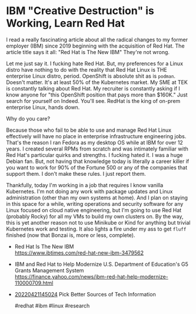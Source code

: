 # IBM "Creative Destruction" is Working, Learn Red Hat

I read a really fascinating article about all the radical changes to my
former employer (IBM) since 2019 beginning with the acquisition of Red
Hat. The article title says it all: "Red Hat is The New IBM" They're not
wrong.

Let me just say it. I fucking hate Red Hat. But, my preferences for a
Linux distro have nothing to do with the reality that Red Hat Linux is
THE enterprise Linux distro, period. OpenShift is absolute shit as is
`podman`. Doesn't matter. It's at least 50% of the Kubernetes market. My
SME at TEK is constantly talking about Red Hat. My recruiter is
constantly asking if I know anyone for "this OpenShift position that
pays more than \$160K." Just search for yourself on Indeed. You'll see.
RedHat is the king of on-prem enterprise Linux, hands down.

Why do you care?

Because those who fail to be able to use and manage Red Hat Linux
effectively will have no place in enterprise infrastructure engineering
jobs. That's the reason I ran Fedora as my desktop OS while at IBM for
over 12 years. I created several RPMs from scratch and was intimately
familiar with Red Hat's particular quirks and strengths. I fucking hated
it. I was a huge Debian fan. But, not having that knowledge today is
literally a career killer if you want to work for 90% of the Fortune 500
or any of the companies that support them. I don't make these rules. I
just report them.

Thankfully, today I'm working in a job that requires I know vanilla
Kubernetes. I'm not doing any work with package updates and Linux
administration (other than my own systems at home). And I plan on
staying in this space for a while, writing operations and security
software for any Linux focused on cloud native engineering, but I'm
going to use Red Hat (probably Rocky) for all my VMs to build my own
clusters on. By the way, this is yet another reason not to use Minikube
or Kind for anything but trivial Kubernetes work and testing. It also
lights a fire under my ass to get `fluff` finished (now that Bonzai is,
more or less, complete).

* Red Hat Is The New IBM  
  https://www.ibtimes.com/red-hat-new-ibm-3479562

* IBM and Red Hat to Help Modernize U.S. Department of Education\'s G5 Grants Management System  
  https://finance.yahoo.com/news/ibm-red-hat-help-modernize-110000709.html

* [20220421145024](/20220421145024/) Pick Better Sources of Tech Information

    #redhat #ibm #linux #research
